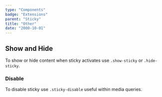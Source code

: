 ```yaml
---
type: "Components"
badge: "Extensions"
parent: "Sticky"
title: "Other"
date: "2000-10-01"
---
```


## Show and Hide

To show or hide content when sticky activates use `.show-sticky` or `.hide-sticky`.

<demo>
  <div class="gatsby_demo_item" data-iframe="iframe/components/sticky/showhide-top">
  </div>
  <div class="gatsby_demo_item" data-iframe="iframe/components/sticky/showhide-bottom">
  </div>
  <div class="gatsby_demo_item" data-iframe="iframe/components/sticky/showhide-hide">
  </div>
</demo>

### Disable

To disable sticky use `.sticky-disable` useful within media queries.

<demo>
  <div class="gatsby_demo_item" data-iframe="iframe/components/sticky/disable">
  </div>
</demo>
